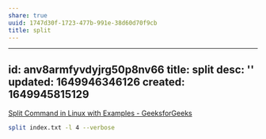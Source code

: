 ```yaml
---
share: true
uuid: 1747d30f-1723-477b-991e-38d60d70f9cb
title: split
---
```

---
id: anv8armfyvdyjrg50p8nv66
title: split
desc: ''
updated: 1649946346126
created: 1649945815129
---

[Split Command in Linux with Examples - GeeksforGeeks](https://www.geeksforgeeks.org/split-command-in-linux-with-examples/)


``` bash
split index.txt -l 4 --verbose
```